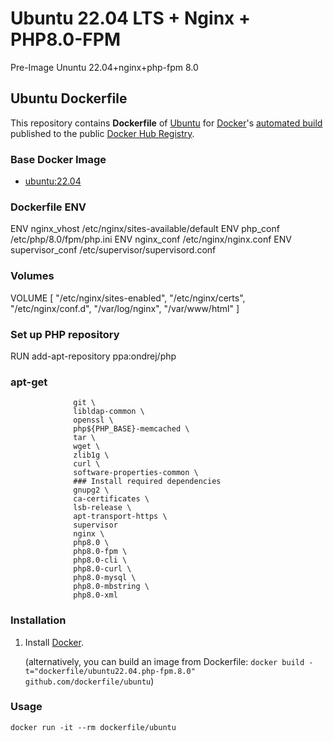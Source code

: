 # Ubuntu 22.04 LTS + Nginx + PHP8.0-FPM
Pre-Image Ununtu 22.04+nginx+php-fpm 8.0
## Ubuntu Dockerfile

This repository contains **Dockerfile** of [Ubuntu](http://www.ubuntu.com/) for [Docker](https://www.docker.com/)'s [automated build](https://registry.hub.docker.com/u/dockerfile/ubuntu/) published to the public [Docker Hub Registry](https://registry.hub.docker.com/).


### Base Docker Image

* [ubuntu:22.04](https://registry.hub.docker.com/u/library/ubuntu/)

### Dockerfile ENV 

ENV nginx_vhost /etc/nginx/sites-available/default
ENV php_conf /etc/php/8.0/fpm/php.ini
ENV nginx_conf /etc/nginx/nginx.conf
ENV supervisor_conf /etc/supervisor/supervisord.conf

### Volumes
VOLUME [
"/etc/nginx/sites-enabled",
"/etc/nginx/certs",
"/etc/nginx/conf.d",
"/var/log/nginx",
"/var/www/html"
]

### Set up PHP repository
RUN add-apt-repository ppa:ondrej/php 

### apt-get
                  git \
                  libldap-common \
                  openssl \
                  php${PHP_BASE}-memcached \
                  tar \
                  wget \
                  zlib1g \
                  curl \
                  software-properties-common \
                  ### Install required dependencies
                  gnupg2 \
                  ca-certificates \
                  lsb-release \
                  apt-transport-https \
                  supervisor 
                  nginx \
                  php8.0 \
                  php8.0-fpm \
                  php8.0-cli \
                  php8.0-curl \
                  php8.0-mysql \
                  php8.0-mbstring \
                  php8.0-xml 

### Installation

1. Install [Docker](https://www.docker.com/).


   (alternatively, you can build an image from Dockerfile: `docker build -t="dockerfile/ubuntu22.04.php-fpm.8.0" github.com/dockerfile/ubuntu`)


### Usage

    docker run -it --rm dockerfile/ubuntu
